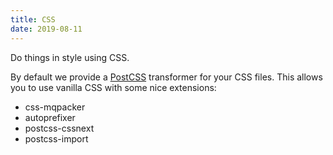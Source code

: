 ```yaml
---
title: CSS
date: 2019-08-11
---
```


Do things in style using CSS.

By default we provide a [PostCSS](https://github.com/postcss/postcss)
transformer for your CSS files. This allows you to use vanilla CSS with some
nice extensions:

* css-mqpacker
* autoprefixer
* postcss-cssnext
* postcss-import

